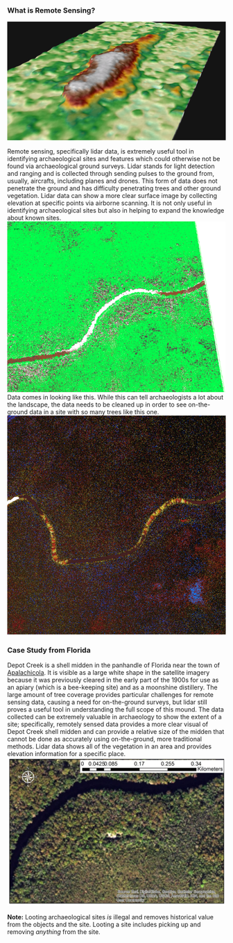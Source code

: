 ### What is Remote Sensing?
![frontland](https://raw.githubusercontent.com/kkingsland/Remote-Sensing-in-Archaeology/DC_Photos/frontland.jpg)

Remote sensing, specifically lidar data, is extremely useful tool in identifying archaeological sites and features which could otherwise not be found via archaeological ground surveys. Lidar stands for light detection and ranging and is collected through sending pulses to the ground from, usually, aircrafts, including planes and drones. This form of data does not penetrate the ground and has difficulty penetrating trees and other ground vegetation. Lidar data can show a more clear surface image by collecting elevation at specific points via airborne scanning. It is not only useful in identifying archaeological sites but also in helping to expand the knowledge about known sites.
![pointcloud1](https://raw.githubusercontent.com/kkingsland/Remote-Sensing-in-Archaeology/DC_Photos/pointcloud1.png)
Data comes in looking like this. While this can tell archaeologists a lot about the landscape, the data needs to be cleaned up in order to see on-the-ground data in a site with so many trees like this one.
![pointcloud2](https://raw.githubusercontent.com/kkingsland/Remote-Sensing-in-Archaeology/DC_Photos/pointcloud2.png)
### Case Study from Florida
Depot Creek is a shell midden in the panhandle of Florida near the town of [Apalachicola](https://goo.gl/maps/x1cAPcrhJk42). It is visible as a large white shape in the satellite imagery because it was previously cleared in the early part of the 1900s for use as an apiary (which is a bee-keeping site) and as a moonshine distillery. The large amount of tree coverage provides particular challenges for remote sensing data, causing a need for on-the-ground surveys, but lidar still proves a useful tool in understanding the full scope of this mound. The data collected can be extremely valuable in archaeology to show the extent of a site; specifically, remotely sensed data provides a more clear visual of Depot Creek shell midden and can provide a relative size of the midden that cannot be done as accurately using on-the-ground, more traditional methods. Lidar data shows all of the vegetation in an area and provides elevation information for a specific place. 
![closemap](https://raw.githubusercontent.com/kkingsland/Remote-Sensing-in-Archaeology/DC_Photos/closemap.jpg)



**Note:** Looting archaeological sites _is_ illegal and removes historical value from the objects and the site. Looting a site includes picking up and removing _anything_ from the site.
